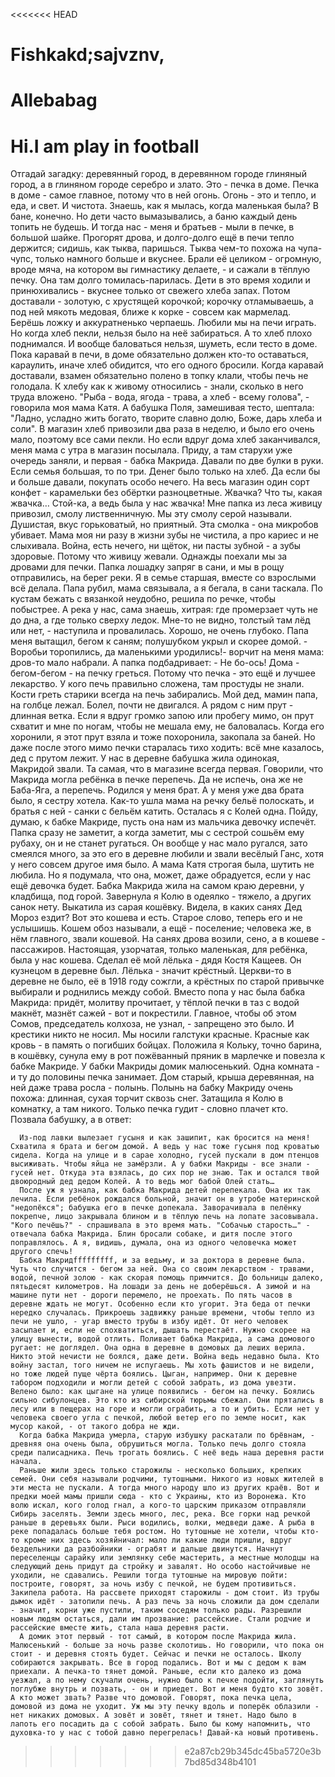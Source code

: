 <<<<<<< HEAD
# Fishkakd;sajvznv,
# Allebabag
Hi.I am play in football
=======
Отгадай загадку: деревянный город, в деревянном городе глиняный город, а в глиняном городе серебро и злато. Это - печка в доме. Печка в доме - самое главное, потому что в ней огонь. Огонь - это и тепло, и еда, и свет. И чистота. Знаешь, как я мылась, когда маленькая была? В бане, конечно. Но дети часто вымазывались, а баню каждый день топить не будешь. И тогда нас - меня и братьев - мыли в печке, в большой шайке. Прогорят дрова, и долго-долго ещё в печи тепло держится; сидишь, как тыква, паришься. Тыква чем-то похожа на чупа-чупс, только намного больше и вкуснее. Брали её целиком - огромную, вроде мяча, на котором вы гимнастику делаете, - и сажали в тёплую печку. Она там долго томилась-парилась. Дети в это время ходили и принюхивались - вкуснее только от свежего хлеба запах. Потом доставали - золотую, с хрустящей корочкой; корочку отламываешь, а под ней мякоть медовая, ближе к корке - совсем как мармелад. Берёшь ложку и аккуратненько черпаешь.
      Любили мы на печи играть. Но когда хлеб пекли, нельзя было на неё забираться. А то хлеб плохо поднимался. И вообще баловаться нельзя, шуметь, если тесто в доме. Пока каравай в печи, в доме обязательно должен кто-то оставаться, караулить, иначе хлеб обидится, что его одного бросили. Когда каравай доставали, взамен обязательно полено в топку клали, чтобы печь не голодала. К хлебу как к живому относились - знали, сколько в него труда вложено. "Рыба - вода, ягода - трава, а хлеб - всему голова", - говорила моя мама Катя. А бабушка Поля, замешивая тесто, шептала: "Ладно, усладно жить богато, творите славно долю, Боже, дарь хлеба и соли".
      В магазин хлеб привозили два раза в неделю, и было его очень мало, поэтому все сами пекли. Но если вдруг дома хлеб заканчивался, меня мама с утра в магазин посылала. Приду, а там старухи уже очередь заняли, и первая - бабка Макрида. Давали по две булки в руки. Если семья большая, то по три. Денег было только на хлеб. Да если бы и больше давали, покупать особо нечего. На весь магазин один сорт конфет - карамельки без обёртки разноцветные. Жвачка? Что ты, какая жвачка… Стой-ка, а ведь была у нас жвачка! Мне папка из леса живицу привозил, смолу лиственничную. Мы эту смолу серой называли. Душистая, вкус горьковатый, но приятный. Эта смолка - она микробов убивает. Мама моя ни разу в жизни зубы не чистила, а про кариес и не слыхивала. Война, есть нечего, ни щёток, ни пасты зубной - а зубы здоровые. Потому что живицу жевали.
      Однажды поехали мы за дровами для печки. Папка лошадку запряг в сани, и мы в рощу отправились, на берег реки. Я в семье старшая, вместе со взрослыми всё делала. Папа рубил, мама связывала, а я бегала, в сани таскала. По кустам бежать с вязанкой неудобно, решила по речке, чтобы побыстрее. А река у нас, сама знаешь, хитрая: где промерзает чуть не до дна, а где только сверху ледок. Мне-то не видно, толстый там лёд или нет, - наступила и провалилась. Хорошо, не очень глубоко. Папа меня вытащил, бегом к саням; полушубком укрыл и скорее домой. 
      - Воробьи торопились, да маленькими уродились!- ворчит на меня мама: дров-то мало набрали.
      А папка подбадривает:
      - Не бо-ось!
      Дома - бегом-бегом - на печку греться. Потому что печка - это ещё и лучшее лекарство. У кого печь правильно сложена, там простуды не знали. Кости греть старики всегда на печь забирались. Мой дед, мамин папа, на голбце лежал. Болел, почти не двигался. А рядом с ним прут - длинная ветка. Если я вдруг громко запою или пробегу мимо, он прут схватит и мне по ногам, чтобы не мешала ему, не баловалась. Когда его хоронили, я этот прут взяла и тоже похоронила, закопала за баней. Но даже после этого мимо печки старалась тихо ходить: всё мне казалось, дед с прутом лежит.
      У нас в деревне бабушка жила одинокая, Макридой звали. Та самая, что в магазине всегда первая. Говорили, что Макрида могла ребёнка в печке перепечь. Да не испечь, она же не Баба-Яга, а перепечь. 
      Родился у меня брат. А у меня уже два брата было, я сестру хотела. Как-то ушла мама на речку бельё полоскать, и братья с ней - санки с бельём катить. Осталась я с Колей одна. Пойду, думаю, к бабке Макриде, пусть она нам из мальчика девочку испечёт. Папка сразу не заметит, а когда заметит, мы с сестрой сошьём ему рубаху, он и не станет ругаться. Он вообще у нас мало ругался, зато смеялся много, за это его в деревне любили и звали весёлый Ганс, хотя у него совсем другое имя было. А мама Катя строгая была, шутить не любила. Но я подумала, что она, может, даже обрадуется, если у нас ещё девочка будет.
      Бабка Макрида жила на самом краю деревни, у кладбища, под горой. Завернула я Колю в одеялко - тяжело, а других санок нету. Выкатила из сарая кошёвку. Видела, в каких санях Дед Мороз ездит? Вот это кошева и есть. Старое слово, теперь его и не услышишь. Кошем обоз называли, а ещё - поселение; человека же, в нём главного, звали кошевой. На санях дрова возили, сено, а в кошеве - пассажиров. Настоящая, узорчатая, только маленькая, для ребёнка, была у нас кошева. Сделал её мой лёлька - дядя Костя Кащеев. Он кузнецом в деревне был. Лёлька - значит крёстный. Церкви-то в деревне не было, её в 1918 году сожгли, а крёстных по старой привычке выбирали и роднились между собой. Вместо попа у нас была бабка Макрида: придёт, молитву прочитает, у тёплой печки в таз с водой макнёт, мазнёт сажей - вот и покрестили. Главное, чтобы об этом Сомов, председатель колхоза, не узнал, - запрещено это было. И крестики никто не носил. Мы носили галстуки красные. Красные как кровь - в память о погибших бойцах.
      Положила я Кольку, точно барина, в кошёвку, сунула ему в рот пожёванный пряник в марлечке и повезла к бабке Макриде.
      У бабки Макриды домик малюсенький. Одна комната - и ту до половины печка занимает. Дом старый, крыша деревянная, на ней даже трава росла - полынь. Полынь на бабку Макриду очень похожа: длинная, сухая торчит сквозь снег.
      Затащила я Колю в комнатку, а там никого. Только печка гудит - словно плачет кто. Позвала бабушку, а в ответ:
       


      Из-под лавки вылезает гусыня и как зашипит, как бросится на меня! Схватила я брата и бегом домой. А ведь у нас тоже гусыня под кроватью сидела. Когда на улице и в сарае холодно, гусей пускали в дом птенцов высиживать. Чтобы яйца не замёрзли. А у бабки Макриды - все знали - гусей нет. Откуда эта взялась, до сих пор не знаю. Так и остался твой двоюродный дед дедом Колей. А то ведь мог бабой Олей стать…
      После уж я узнала, как бабка Макрида детей перепекала. Она их так лечила. Если ребёнок рождался больной, значит он в утробе материнской "недопёкся"; бабушка его в печке допекала. Заворачивала в пелёнку покрепче, лицо закрывала блином и в тёплую печь на лопате засовывала. "Кого печёшь?" - спрашивала в это время мать. "Собачью старость…" - отвечала бабка Макрида. Блин бросали собаке, и дитя после этого поправлялось. А я, видишь, думала, она из одного человечка может другого спечь!
      Бабка Макридfffffffff, и за ведьму, и за доктора в деревне была. Чуть что случится - бегом за ней. Она со своим лекарством - травами, водой, печной золою - как скорая помощь примчится. До больницы далеко, пятьдесят километров. На лошади за день не доберёшься. А зимой и на машине пути нет - дороги перемело, не проехать. По пять часов в деревне ждать не могут. Особенно если кто угорит. Эта беда от печки нередко случалась. Прикроешь задвижку раньше времени, чтобы тепло из печи не ушло, - угар вместо трубы в избу идёт. От него человек засыпает и, если не спохватиться, дышать перестаёт. Нужно скорее на улицу вынести, водой отлить. Поливает бабка Макрида, а сама домового ругает: не доглядел. Она одна в деревне в домовых да леших верила. Никто этой нечисти не боялся, даже дети. Война ведь недавно была. Кто войну застал, того ничем не испугаешь. Мы хоть фашистов и не видели, но тоже людей пуще чёрта боялись. Цыган, например. Они к деревне табором подходили и могли детей с собой забрать, из дома увезти. Велено было: как цыгане на улице появились - бегом на печку. Боялись сильно сибулонцев. Это кто из сибирской тюрьмы сбежал. Они прятались в лесу или в пещерах на горе и могли ограбить, а то и убить. Если нет у человека своего угла с печкой, любой ветер его по земле носит, как мусор какой, - от такого добра не жди.
      Когда бабка Макрида умерла, старую избушку раскатали по брёвнам, - древняя она очень была, обрушиться могла. Только печь долго стояла среди палисадника. Печь трогать боялись. С неё ведь наша деревня расти начала. 
      Раньше жили здесь только старожилы - несколько больших, крепких семей. Они себя называли родчими, тутошными. Никого из новых жителей в эти места не пускали. А тогда много народу шло из других краёв. Вот и предки моей мамы пришли сюда - кто с Украины, кто из Воронежа. Кто волю искал, кого голод гнал, а кого-то царским приказом отправляли Сибирь заселять. Земли здесь много, лес, река. Все горки над речкой раньше в деревьях были. Рыси водились, волки, медведи даже. А рыба в реке попадалась больше тебя ростом. Но тутошные не хотели, чтобы кто-то кроме них здесь хозяйничал: мало ли какие люди пришли, вдруг бездельники да разбойники - ограбят и дальше двинутся. Начнут переселенцы сарайку или землянку себе мастерить, а местные молодцы на следующий день придут да стройку и завалят. Но особо настойчивые не уходили, не сдавались. Решили тогда тутошные на мировую пойти: построите, говорят, за ночь избу с печкой, не будем противиться. Закипела работа. На рассвете приходят старожилы - дом стоит. Из трубы дымок идёт - затопили печь. А раз печь за ночь сложили да дом сделали - значит, корни уже пустили, таким соседям только рады. Разрешили новым людям остаться, дали им прозвание: рассейские. Стали родчие и рассейские вместе жить, стала наша деревня расти. 
      А домик этот первый - тот самый, в котором после Макрида жила. Малюсенький - больше за ночь разве сколотишь. Но говорили, что пока он стоит - и деревня стоять будет. Сейчас и печки не осталось. Школу собираются закрывать. Все в город подались. Вот и мы с дедом к вам приехали. А печка-то тянет домой. Раньше, если кто далеко из дома уезжал, а по нему скучали очень, нужно было к печке подойти, заглянуть поглубже внутрь и позвать, - он и приедет. Вот и меня будто кто зовёт. А кто может звать? Разве что домовой. Говорят, пока печка цела, домовой из дома не уходит. Уж мы эту печку вдоль и поперёк облазили - нет никаких домовых. А зовёт и зовёт, тянет и тянет. Надо было в лапоть его посадить да с собой забрать. Было бы кому напомнить, что духовка-то у нас с тобой давно перегрелась! Давай-ка новый противень.
>>>>>>> e2a87cb29b345dc45ba5720e3b7bd85d348b4101

